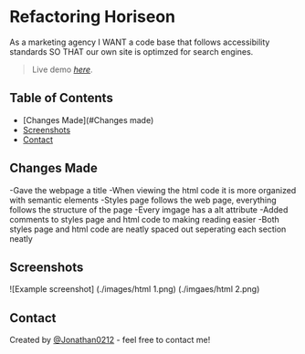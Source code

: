 
# Refactoring Horiseon 
As a marketing agency
I WANT a code base that follows accessibility standards
SO THAT our own site is optimzed for search engines.
> Live demo [_here_](https://www.example.com). <!-- If you have the project hosted somewhere, include the link here. -->

## Table of Contents
* [Changes Made](#Changes made)
* [Screenshots](#screenshots)
* [Contact](#contact)



## Changes Made
-Gave the webpage a title 
-When viewing the html code it is more organized with semantic elements
-Styles page follows the web page, everything follows the structure of the page
-Every imgage has a alt attribute 
-Added comments to styles page and html code to making reading easier
-Both styles page and html code are neatly spaced out seperating each section neatly


## Screenshots
![Example screenshot]
(./images/html 1.png)
(./imgaes/html 2.png)



## Contact
Created by [@Jonathan0212](https://github.com/Jonathan0212) - feel free to contact me!

